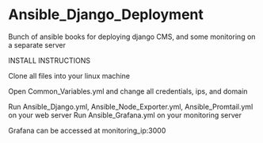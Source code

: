 # Ansible_Django_Deployment
Bunch of ansible books for deploying django CMS, and some monitoring on a separate server

INSTALL INSTRUCTIONS

Clone all files into your linux machine

Open Common_Variables.yml and change all credentials, ips, and domain

Run Ansible_Django.yml, Ansible_Node_Exporter.yml, Ansible_Promtail.yml on your web server
Run Ansible_Grafana.yml on your monitoring server

Grafana can be accessed at monitoring_ip:3000
